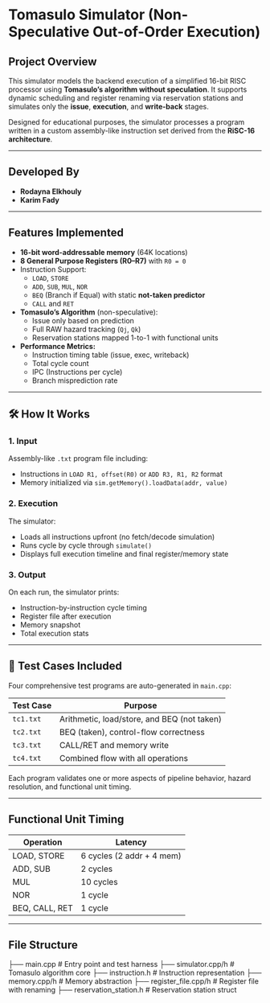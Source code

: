 # Tomasulo Simulator (Non-Speculative Out-of-Order Execution)

## Project Overview
This simulator models the backend execution of a simplified 16-bit RISC processor using **Tomasulo’s algorithm without speculation**. It supports dynamic scheduling and register renaming via reservation stations and simulates only the **issue**, **execution**, and **write-back** stages.

Designed for educational purposes, the simulator processes a program written in a custom assembly-like instruction set derived from the **RiSC-16 architecture**.

---

## Developed By
- **Rodayna Elkhouly**
- **Karim Fady**

---

## Features Implemented
- **16-bit word-addressable memory** (64K locations)
- **8 General Purpose Registers (R0–R7)** with `R0 = 0`
- Instruction Support:
  - `LOAD`, `STORE`
  - `ADD`, `SUB`, `MUL`, `NOR`
  - `BEQ` (Branch if Equal) with static **not-taken predictor**
  - `CALL` and `RET`
- **Tomasulo’s Algorithm** (non-speculative):
  - Issue only based on prediction
  - Full RAW hazard tracking (`Qj`, `Qk`)
  - Reservation stations mapped 1-to-1 with functional units
- **Performance Metrics:**
  - Instruction timing table (issue, exec, writeback)
  - Total cycle count
  - IPC (Instructions per cycle)
  - Branch misprediction rate

---

## 🛠️ How It Works

### 1. **Input**
Assembly-like `.txt` program file including:
- Instructions in `LOAD R1, offset(R0)` or `ADD R3, R1, R2` format
- Memory initialized via `sim.getMemory().loadData(addr, value)`

### 2. **Execution**
The simulator:
- Loads all instructions upfront (no fetch/decode simulation)
- Runs cycle by cycle through `simulate()`
- Displays full execution timeline and final register/memory state

### 3. **Output**
On each run, the simulator prints:
- Instruction-by-instruction cycle timing
- Register file after execution
- Memory snapshot
- Total execution stats

---

## 🧪 Test Cases Included

Four comprehensive test programs are auto-generated in `main.cpp`:

| Test Case | Purpose |
|-----------|---------|
| `tc1.txt` | Arithmetic, load/store, and BEQ (not taken) |
| `tc2.txt` | BEQ (taken), control-flow correctness |
| `tc3.txt` | CALL/RET and memory write |
| `tc4.txt` | Combined flow with all operations |

Each program validates one or more aspects of pipeline behavior, hazard resolution, and functional unit timing.

---

## Functional Unit Timing

| Operation | Latency |
|-----------|---------|
| LOAD, STORE | 6 cycles (2 addr + 4 mem) |
| ADD, SUB    | 2 cycles |
| MUL         | 10 cycles |
| NOR         | 1 cycle |
| BEQ, CALL, RET | 1 cycle |

---

## File Structure
├── main.cpp # Entry point and test harness
├── simulator.cpp/h # Tomasulo algorithm core
├── instruction.h # Instruction representation
├── memory.cpp/h # Memory abstraction
├── register_file.cpp/h # Register file with renaming
├── reservation_station.h # Reservation station struct
